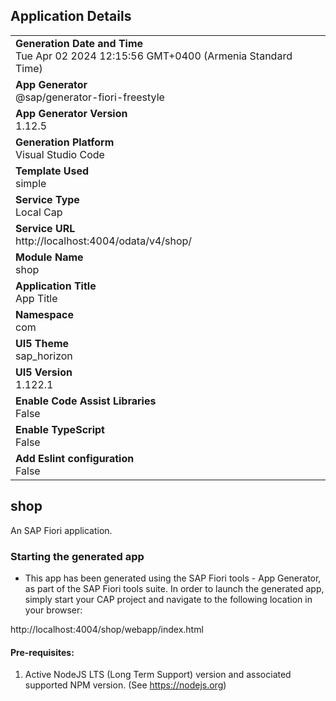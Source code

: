 ## Application Details
|               |
| ------------- |
|**Generation Date and Time**<br>Tue Apr 02 2024 12:15:56 GMT+0400 (Armenia Standard Time)|
|**App Generator**<br>@sap/generator-fiori-freestyle|
|**App Generator Version**<br>1.12.5|
|**Generation Platform**<br>Visual Studio Code|
|**Template Used**<br>simple|
|**Service Type**<br>Local Cap|
|**Service URL**<br>http://localhost:4004/odata/v4/shop/
|**Module Name**<br>shop|
|**Application Title**<br>App Title|
|**Namespace**<br>com|
|**UI5 Theme**<br>sap_horizon|
|**UI5 Version**<br>1.122.1|
|**Enable Code Assist Libraries**<br>False|
|**Enable TypeScript**<br>False|
|**Add Eslint configuration**<br>False|

## shop

An SAP Fiori application.

### Starting the generated app

-   This app has been generated using the SAP Fiori tools - App Generator, as part of the SAP Fiori tools suite.  In order to launch the generated app, simply start your CAP project and navigate to the following location in your browser:

http://localhost:4004/shop/webapp/index.html

#### Pre-requisites:

1. Active NodeJS LTS (Long Term Support) version and associated supported NPM version.  (See https://nodejs.org)


